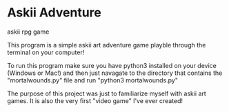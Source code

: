 # Askii Adventure
askii rpg game

This program is a simple askii art adventure game playble through the terminal on your computer!

To run this program make sure you have python3 installed on your device (Windows or Mac!) and then just navagate to the directory that contains the "mortalwounds.py" file and run "python3 mortalwounds.py"

The purpose of this project was just to familiarize myself with askii art games. It is also the very first "video game" I've ever created!
